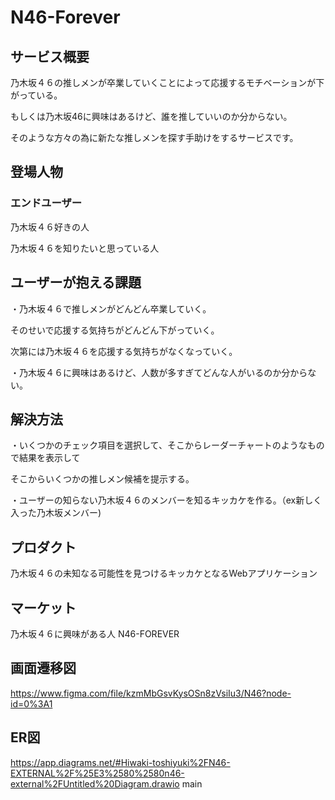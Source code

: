 # N46-Forever
## サービス概要
乃木坂４６の推しメンが卒業していくことによって応援するモチベーションが下がっている。

もしくは乃木坂46に興味はあるけど、誰を推していいのか分からない。

そのような方々の為に新たな推しメンを探す手助けをするサービスです。

## 登場人物
### エンドユーザー

乃木坂４６好きの人

乃木坂４６を知りたいと思っている人

## ユーザーが抱える課題
・乃木坂４６で推しメンがどんどん卒業していく。

そのせいで応援する気持ちがどんどん下がっていく。

次第には乃木坂４６を応援する気持ちがなくなっていく。

・乃木坂４６に興味はあるけど、人数が多すぎてどんな人がいるのか分からない。

## 解決方法
・いくつかのチェック項目を選択して、そこからレーダーチャートのようなもので結果を表示して

そこからいくつかの推しメン候補を提示する。

・ユーザーの知らない乃木坂４６のメンバーを知るキッカケを作る。（ex新しく入った乃木坂メンバー)

## プロダクト
乃木坂４６の未知なる可能性を見つけるキッカケとなるWebアプリケーション

## マーケット
乃木坂４６に興味がある人
 N46-FOREVER
## 画面遷移図
https://www.figma.com/file/kzmMbGsvKysOSn8zVsiIu3/N46?node-id=0%3A1

## ER図
https://app.diagrams.net/#Hiwaki-toshiyuki%2FN46-EXTERNAL%2F%25E3%2580%2580n46-external%2FUntitled%20Diagram.drawio
 main
